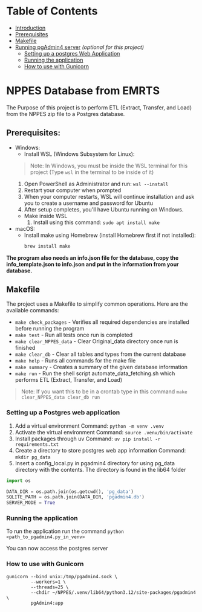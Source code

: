 # Table of Contents
- [Introduction](#nppes-database-from-emrts)
- [Prerequisites](#prerequisites)
- [Makefile](#makefile)
- [Running pgAdmin4 server](#running-pgadmin4-server) *(optional for this project)*
  - [Setting up a postgres Web Application](#setting-up-a-postgres-web-application)
  - [Running the application](#running-the-application)
  - [How to use with Gunicorn](#how-to-use-with-gunicorn)

# NPPES Database from EMRTS
The Purpose of this project is to perform ETL (Extract, Transfer, and Load) from the NPPES zip file to a Postgres database.

## Prerequisites:
* Windows:
  - Install WSL (Windows Subsystem for Linux):
  > Note: In Windows, you must be inside the WSL terminal for this project (Type `wsl` in the terminal to be inside of it)
    1. Open PowerShell as Administrator and run: `wsl --install`
    2. Restart your computer when prompted
    3. When your computer restarts, WSL will continue installation and ask you to create a username and password for Ubuntu
    4. After setup completes, you'll have Ubuntu running on Windows.
  - Make inside WSL
    1. Install using this command: `sudo apt install make`
* macOS:
  - Install make using Homebrew (install Homebrew first if not installed):
    ```bash
    brew install make
    ```

**The program also needs an info.json file for the database, copy the info_template.json to info.json and put in the information from your database.**

## Makefile
The project uses a Makefile to simplify common operations. Here are the available commands:

* `make check_packages` - Verifies all required dependencies are installed before running the program
* `make test` - Run all tests once run is completed
* `make clear_NPPES_data` - Clear Original_data directory once run is finished
* `make clear_db` - Clear all tables and types from the current database
* `make help` - Runs all commands for the make file
* `make summary` - Creates a summary of the given database information
* `make run` - Run the shell script automate_data_fetching.sh which performs ETL (Extract, Transfer, and Load)
> Note: If you want this to be in a crontab type in this command `make clear_NPPES_data clear_db run`

### Setting up a Postgres web application
1. Add a virtual environment
Command: `python -m venv .venv`
2. Activate the virtual environment
Command: `source .venv/bin/activate`
3. Install packages through uv
Command: `uv pip install -r requirements.txt`
4. Create a directory to store postgres web app information
Command: `mkdir pg_data`
5. Insert a config_local.py in pgadmin4 directory for using pg_data directory with the contents. The directory is found in the lib64 folder
```python
import os

DATA_DIR = os.path.join(os.getcwd(), 'pg_data')
SQLITE_PATH = os.path.join(DATA_DIR, 'pgadmin4.db')
SERVER_MODE = True
```

### Running the application
To run the application run the command
`python <path_to_pgadmin4.py_in_venv>`

You can now access the postgres server


### How to use with Gunicorn
```
gunicorn --bind unix:/tmp/pgadmin4.sock \
         --workers=1 \
         --threads=25 \
         --chdir ~/NPPES/.venv/lib64/python3.12/site-packages/pgadmin4 \
         pgAdmin4:app
```
